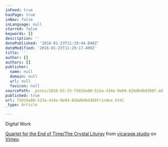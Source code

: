 ```yaml
---
inFeed: true
hasPage: true
inNav: false
inLanguage: null
starred: false
keywords: []
description: ''
datePublished: '2016-01-23T11:29:44.048Z'
dateModified: '2016-01-23T11:29:17.409Z'
title: ''
author: []
authors: []
publisher:
  name: null
  domain: null
  url: null
  favicon: null
sourcePath: _posts/2016-01-23-75019a80-513a-434e-9e04-82bd6dbd388f.md
published: true
url: 75019a80-513a-434e-9e04-82bd6dbd388f/index.html
_type: Article

---
```

Digital Work

[Quartet for the End of Time/The Crystal Liturgy][0] from [vicarage.studio][1] on [Vimeo][2].

[0]: https://vimeo.com/151931854
[1]: https://vimeo.com/simonrussell
[2]: https://vimeo.com/